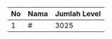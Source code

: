 | No | Nama            | Jumlah Level |
|----|-----------------|--------------|
| 1  | #    |    3025        |

